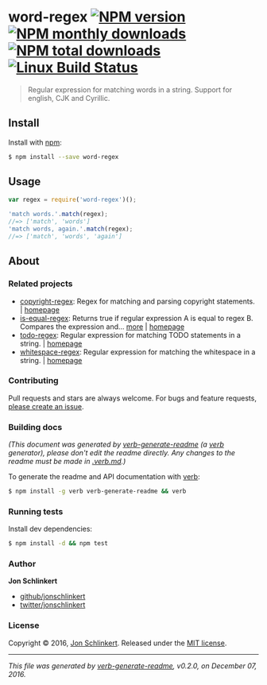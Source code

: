# word-regex [![NPM version](https://img.shields.io/npm/v/word-regex.svg?style=flat)](https://www.npmjs.com/package/word-regex) [![NPM monthly downloads](https://img.shields.io/npm/dm/word-regex.svg?style=flat)](https://npmjs.org/package/word-regex)  [![NPM total downloads](https://img.shields.io/npm/dt/word-regex.svg?style=flat)](https://npmjs.org/package/word-regex) [![Linux Build Status](https://img.shields.io/travis/regexps/word-regex.svg?style=flat&label=Travis)](https://travis-ci.org/regexps/word-regex)

> Regular expression for matching words in a string. Support for english, CJK and Cyrillic.

## Install

Install with [npm](https://www.npmjs.com/):

```sh
$ npm install --save word-regex
```

## Usage

```js
var regex = require('word-regex')();

'match words.'.match(regex);
//=> ['match', 'words']
'match words, again.'.match(regex);
//=> ['match', 'words', 'again']
```

## About

### Related projects

* [copyright-regex](https://www.npmjs.com/package/copyright-regex): Regex for matching and parsing copyright statements. | [homepage](https://github.com/regexps/copyright-regex "Regex for matching and parsing copyright statements.")
* [is-equal-regex](https://www.npmjs.com/package/is-equal-regex): Returns true if regular expression A is equal to regex B. Compares the expression and… [more](https://github.com/jonschlinkert/is-equal-regex) | [homepage](https://github.com/jonschlinkert/is-equal-regex "Returns true if regular expression A is equal to regex B. Compares the expression and flags.")
* [todo-regex](https://www.npmjs.com/package/todo-regex): Regular expression for matching TODO statements in a string. | [homepage](https://github.com/regexps/todo-regex "Regular expression for matching TODO statements in a string.")
* [whitespace-regex](https://www.npmjs.com/package/whitespace-regex): Regular expression for matching the whitespace in a string. | [homepage](https://github.com/regexps/whitespace-regex "Regular expression for matching the whitespace in a string.")

### Contributing

Pull requests and stars are always welcome. For bugs and feature requests, [please create an issue](../../issues/new).

### Building docs

_(This document was generated by [verb-generate-readme](https://github.com/verbose/verb-generate-readme) (a [verb](https://github.com/verbose/verb) generator), please don't edit the readme directly. Any changes to the readme must be made in [.verb.md](.verb.md).)_

To generate the readme and API documentation with [verb](https://github.com/verbose/verb):

```sh
$ npm install -g verb verb-generate-readme && verb
```

### Running tests

Install dev dependencies:

```sh
$ npm install -d && npm test
```

### Author

**Jon Schlinkert**

* [github/jonschlinkert](https://github.com/jonschlinkert)
* [twitter/jonschlinkert](http://twitter.com/jonschlinkert)

### License

Copyright © 2016, [Jon Schlinkert](https://github.com/jonschlinkert).
Released under the [MIT license](https://github.com/regexps/word-regex/blob/master/LICENSE).

***

_This file was generated by [verb-generate-readme](https://github.com/verbose/verb-generate-readme), v0.2.0, on December 07, 2016._
